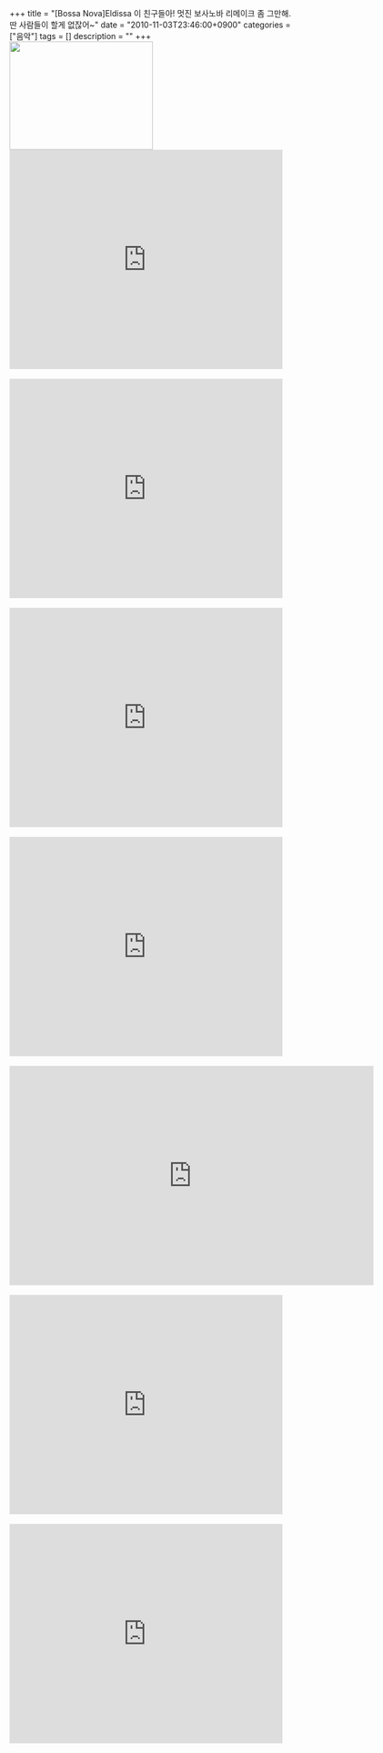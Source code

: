 +++
title = "[Bossa Nova]Eldissa 이 친구들아! 멋진 보사노바 리메이크 좀 그만해. 딴 사람들이 할게 없잖어~"
date = "2010-11-03T23:46:00+0900"
categories = ["음악"]
tags = []
description = ""
+++
<span class="copyright_entry" style="display:block;" title="[Bossa Nova]Eldissa 이 친구들아! 멋진 보사노바 리메이크 좀 그만해. 딴 사람들이 할게 없잖어~@@**@@http://shed.egloos.com/3487614"></span>
<img class="image_left" border="0" onmouseover="this.style.cursor='pointer'" alt="" src="/attachment/3487614_1.jpg" width="252" height="190" onclick="Control.Modal.openDialog(this, event, 'http://pds18.egloos.com/pds/201011/03/82/a0003782_4cd173f86ff29.jpg', 252, 190);" align="left">
<br>
<br>
<embed src="http://www.youtube.com/v/Z64YXwn8epk?fs=1&amp;hl=ko_KR" type="application/x-shockwave-flash" allowscriptaccess="always" allowfullscreen="true" width="480" height="385">
<br>
<br>
<embed src="http://www.youtube.com/v/YaNAj6yGCi8?fs=1&amp;hl=ko_KR" type="application/x-shockwave-flash" allowscriptaccess="always" allowfullscreen="true" width="480" height="385">
<br>
<br>
<embed src="http://www.youtube.com/v/qNjnDpq5Mjw?fs=1&amp;hl=ko_KR" type="application/x-shockwave-flash" allowscriptaccess="always" allowfullscreen="true" width="480" height="385">
<br>
<br>
<embed src="http://www.youtube.com/v/bnmO9pTz9dk?fs=1&amp;hl=ko_KR" type="application/x-shockwave-flash" allowscriptaccess="always" allowfullscreen="true" width="480" height="385">
<br>
<br>
<embed src="http://www.youtube.com/v/Om4_nfYUmcQ?fs=1&amp;hl=ko_KR" type="application/x-shockwave-flash" allowscriptaccess="always" allowfullscreen="true" width="640" height="385">
<br>
<br>
<embed src="http://www.youtube.com/v/p1UQgpO-fco?fs=1&amp;hl=ko_KR" type="application/x-shockwave-flash" allowscriptaccess="always" allowfullscreen="true" width="480" height="385">
<br>
<br>
<embed src="http://www.youtube.com/v/M-rmxZW9XA4?fs=1&amp;hl=ko_KR" type="application/x-shockwave-flash" allowscriptaccess="always" allowfullscreen="true" width="480" height="385">
<br>
<br>
<br> 
<!--
       <rdf:RDF xmlns:rdf="http://www.w3.org/1999/02/22-rdf-syntax-ns#"
		    xmlns:dc="http://purl.org/dc/elements/1.1/"
		    xmlns:trackback="http://madskills.com/public/xml/rss/module/trackback/">
       <rdf:Description
	        rdf:about="http://shed.egloos.com/3487614"
	        dc:identifier="http://shed.egloos.com/3487614"
	        dc:title="[Bossa Nova]Eldissa 이 친구들아! 멋진 보사노바 리메이크 좀 그만해. 딴 사람들이 할게 없잖어~"
	        trackback:ping="http://shed.egloos.com/tb/3487614"/>
       </rdf:RDF>
       -->

<ul></ul>